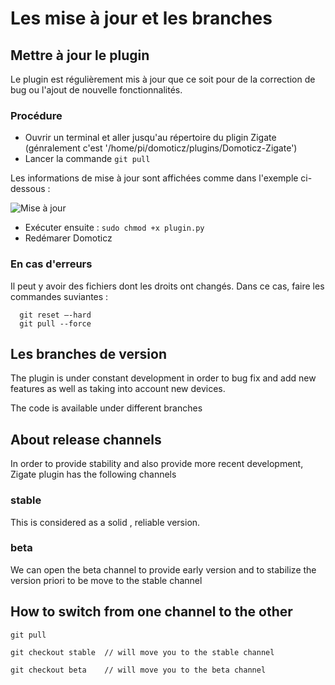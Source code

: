 # Les mise à jour et les branches

## Mettre à jour le plugin

Le plugin est régulièrement mis à jour que ce soit pour de la correction de bug ou l'ajout de nouvelle fonctionnalités.

### Procédure

* Ouvrir un terminal et aller jusqu'au répertoire du pligin Zigate (génralement c'est '/home/pi/domoticz/plugins/Domoticz-Zigate')
* Lancer la commande `git pull`

Les informations de mise à jour sont affichées comme dans l'exemple  ci-dessous :

![Mise à jour](https://github.com/pipiche38/Domoticz-Zigate-Wiki/blob/master/Images/Git-Pull.png)

* Exécuter ensuite : `sudo chmod +x plugin.py`
* Redémarer Domoticz



### En cas d'erreurs

Il peut y avoir des fichiers dont les droits ont changés. Dans ce cas, faire les commandes suviantes :
```
  git reset –-hard
  git pull --force
  ```
  
## Les branches de version

The plugin is under constant development in order to bug fix and add new features as well as taking into account new devices.

The code is available under different branches

## About release channels

In order to provide stability and also provide more recent development, Zigate plugin has the following channels

### stable

This is considered as a solid , reliable version.

### beta

We can open the beta channel to provide early version and to stabilize the version priori to be move to the stable channel

## How to switch from one channel to the other

`git pull`

`git checkout stable  // will move you to the stable channel`

`git checkout beta    // will move you to the beta channel`
